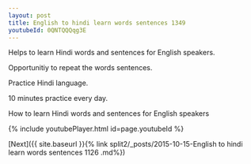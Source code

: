 ```yaml
---
layout: post
title: English to hindi learn words sentences 1349 
youtubeId: 0QNTQQQqg3E
---
```

 
 
Helps to learn Hindi words and sentences for English speakers.

Opportunitiy to repeat the words sentences. 

Practice Hindi language. 
 
10 minutes practice every day. 
 
How to learn Hindi words and sentences for English speakers 
 
{% include youtubePlayer.html id=page.youtubeId %}
 
 
[Next]({{ site.baseurl }}{% link  split2/_posts/2015-10-15-English to hindi learn words sentences 1126 .md%})
 
